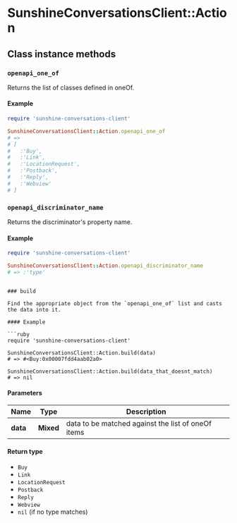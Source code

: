 # SunshineConversationsClient::Action

## Class instance methods

### `openapi_one_of`

Returns the list of classes defined in oneOf.

#### Example

```ruby
require 'sunshine-conversations-client'

SunshineConversationsClient::Action.openapi_one_of
# =>
# [
#   :'Buy',
#   :'Link',
#   :'LocationRequest',
#   :'Postback',
#   :'Reply',
#   :'Webview'
# ]
```

### `openapi_discriminator_name`

Returns the discriminator's property name.

#### Example

```ruby
require 'sunshine-conversations-client'

SunshineConversationsClient::Action.openapi_discriminator_name
# => :'type'
```
```

### build

Find the appropriate object from the `openapi_one_of` list and casts the data into it.

#### Example

```ruby
require 'sunshine-conversations-client'

SunshineConversationsClient::Action.build(data)
# => #<Buy:0x00007fdd4aab02a0>

SunshineConversationsClient::Action.build(data_that_doesnt_match)
# => nil
```

#### Parameters

| Name | Type | Description |
| ---- | ---- | ----------- |
| **data** | **Mixed** | data to be matched against the list of oneOf items |

#### Return type

- `Buy`
- `Link`
- `LocationRequest`
- `Postback`
- `Reply`
- `Webview`
- `nil` (if no type matches)

